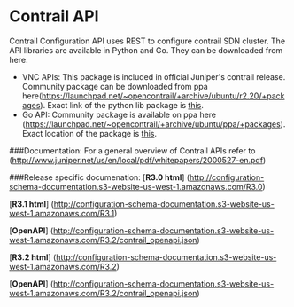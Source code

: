# Contrail API

Contrail Configuration API uses REST to configure contrail SDN cluster. The API libraries are available in Python and Go. They can be downloaded from here:


* VNC APIs: This package is included in official Juniper's contrail release. Community package can be downloaded from ppa here(https://launchpad.net/~opencontrail/+archive/ubuntu/r2.20/+packages). Exact link of the python lib package is [this](https://launchpad.net/~opencontrail/+archive/ubuntu/r2.20/+files/python-contrail_2.21~20151202~trusty_amd64.deb).
* Go API: Community package is available on ppa here (https://launchpad.net/~opencontrail/+archive/ubuntu/ppa/+packages). Exact location of the package is [this](https://launchpad.net/~opencontrail/+archive/ubuntu/ppa/+files/contrail-go-api_0.0~git099da5f-1.debian.tar.gz).

###Documentation:
For a general overview of Contrail APIs refer to (http://www.juniper.net/us/en/local/pdf/whitepapers/2000527-en.pdf)

###Release specific documenation:
[**R3.0 html**] (http://configuration-schema-documentation.s3-website-us-west-1.amazonaws.com/R3.0) 

[**R3.1 html**] (http://configuration-schema-documentation.s3-website-us-west-1.amazonaws.com/R3.1)

[**OpenAPI**] (http://configuration-schema-documentation.s3-website-us-west-1.amazonaws.com/R3.2/contrail_openapi.json)

[**R3.2 html**] (http://configuration-schema-documentation.s3-website-us-west-1.amazonaws.com/R3.2)

[**OpenAPI**] (http://configuration-schema-documentation.s3-website-us-west-1.amazonaws.com/R3.2/contrail_openapi.json)